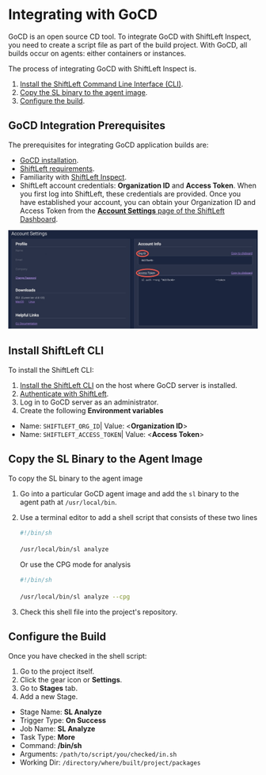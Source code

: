 # Integrating with GoCD

GoCD is an open source CD tool. To integrate GoCD with ShiftLeft Inspect, you need to create a script file as part of the build project. With GoCD, all builds occur on agents: either containers or instances. 

The process of integrating GoCD with ShiftLeft Inspect is.

1. [Install the ShiftLeft Command Line Interface (CLI)](#install-shiftleft-cli).
2. [Copy the SL binary to the agent image](#copy-the-sl-binary-to-the-agent-image).
3. [Configure the build](#configure-the-build).


## GoCD Integration Prerequisites

The prerequisites for integrating GoCD application builds are:

- [GoCD installation](https://www.gocd.org/download/#osx).
- [ShiftLeft requirements](../../introduction/requirements.md).
- Familiarity with [ShiftLeft Inspect](../../using-inspect-protect/inspect-protect-quick-start.md).
- ShiftLeft account credentials: **Organization ID** and **Access Token**. When you first log into ShiftLeft, these credentials are provided. Once you have established your account, you can obtain your Organization ID and Access Token from the [**Account Settings** page of the ShiftLeft Dashboard](https://www.shiftleft.io/user/profile).

![ShiftLeft Account Credentials](img/credentials.jpg)


## Install ShiftLeft CLI

To install the ShiftLeft CLI:

1. [Install the ShiftLeft CLI](../using-cli/install-cli.md) on the host where GoCD server is installed.
2. [Authenticate with ShiftLeft](../using-cli/authenticating.md).
2. Log in to GoCD server as an administrator. 
3. Create the following **Environment variables**
 * Name: `SHIFTLEFT_ORG_ID`| Value: <**Organization ID**>
 * Name: `SHIFTLEFT_ACCESS_TOKEN`| Value: <**Access Token**>

## Copy the SL Binary to the Agent Image

To copy the SL binary to the agent image

1. Go into a particular GoCD agent image and add the `sl` binary to the agent path at `/usr/local/bin`.
2. Use a terminal editor to add a shell script that consists of these two lines

   ```bash
   #!/bin/sh

   /usr/local/bin/sl analyze
   ```

   Or use the CPG mode for analysis

   ```bash
   #!/bin/sh

   /usr/local/bin/sl analyze --cpg
   ```

3. Check this shell file into the project's repository.

## Configure the Build

Once you have checked in the shell script:

1. Go to the project itself.
2. Click the gear icon or **Settings**.
3. Go to **Stages** tab.
4. Add a new Stage.
- Stage Name: **SL Analyze**
- Trigger Type: **On Success**
- Job Name: **SL Analyze** 
- Task Type: **More**
- Command: **/bin/sh**
- Arguments: `/path/to/script/you/checked/in.sh`
- Working Dir: `/directory/where/built/project/packages`
